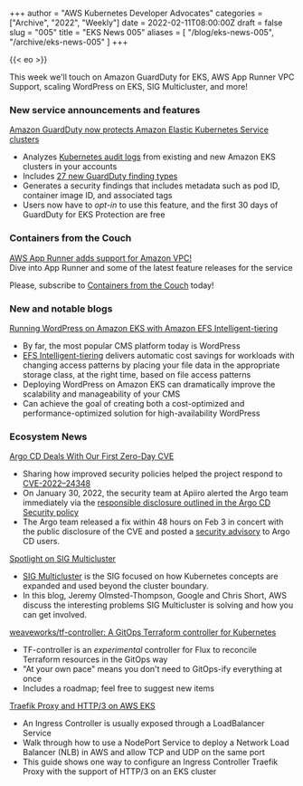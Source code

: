 +++
author = "AWS Kubernetes Developer Advocates"
categories = ["Archive", "2022", "Weekly"]
date = 2022-02-11T08:00:00Z
draft = false
slug = "005"
title = "EKS News 005"
aliases = [
    "/blog/eks-news-005",
    "/archive/eks-news-005"
]
+++

{{< eo >}}

This week we'll touch on Amazon GuardDuty for EKS, AWS App Runner VPC Support, scaling WordPress on EKS, SIG Multicluster, and more!

### New service announcements and features

[Amazon GuardDuty now protects Amazon Elastic Kubernetes Service clusters](https://aws.amazon.com/about-aws/whats-new/2022/01/amazon-guardduty-elastic-kubernetes-service-clusters/)

* Analyzes [Kubernetes audit logs](https://docs.aws.amazon.com/eks/latest/userguide/control-plane-logs.html) from existing and new Amazon EKS clusters in your accounts
* Includes [27 new GuardDuty finding types](https://docs.aws.amazon.com/guardduty/latest/ug/guardduty_finding-types-kubernetes.html)
* Generates a security findings that includes metadata such as pod ID, container image ID, and associated tags
* Users now have to *opt-in* to use this feature, and the first 30 days of GuardDuty for EKS Protection are free

### Containers from the Couch

[AWS App Runner adds support for Amazon VPC!](https://youtu.be/7sL6BZ5t2Zg)  
Dive into App Runner and some of the latest feature releases for the service

Please, subscribe to [Containers from the Couch](https://www.youtube.com/containersfromthecouch) today!

### New and notable blogs

[Running WordPress on Amazon EKS with Amazon EFS Intelligent-tiering](https://aws.amazon.com/blogs/storage/running-wordpress-on-amazon-eks-with-amazon-efs-intelligent-tiering/)

* By far, the most popular CMS platform today is WordPress
* [EFS Intelligent-tiering](https://aws.amazon.com/blogs/aws/new-amazon-efs-intelligent-tiering-optimizes-costs-for-workloads-with-changing-access-patterns/) delivers automatic cost savings for workloads with changing access patterns by placing your file data in the appropriate storage class, at the right time, based on file access patterns
* Deploying WordPress on Amazon EKS can dramatically improve the scalability and manageability of your CMS
* Can achieve the goal of creating both a cost-optimized and performance-optimized solution for high-availability WordPress

### Ecosystem News

[Argo CD Deals With Our First Zero-Day CVE](https://blog.argoproj.io/argo-cd-deals-with-our-first-zero-day-cve-86e8fb158e8f)

* Sharing how improved security policies helped the project respond to [CVE-2022–24348](https://cve.mitre.org/cgi-bin/cvename.cgi?name=CVE-2022-24348)
* On January 30, 2022, the security team at Apiiro alerted the Argo team immediately via the [responsible disclosure outlined in the Argo CD Security policy](https://github.com/argoproj/argo-cd/blob/master/SECURITY.md#reporting-a-vulnerability)
* The Argo team released a fix within 48 hours on Feb 3 in concert with the public disclosure of the CVE and posted a [security advisory](https://github.com/argoproj/argo-cd/security/advisories/GHSA-63qx-x74g-jcr7) to Argo CD users.

[Spotlight on SIG Multicluster](https://kubernetes.io/blog/2022/02/07/sig-multicluster-spotlight-2022/)

* [SIG Multicluster](https://github.com/kubernetes/community/tree/master/sig-multicluster) is the SIG focused on how Kubernetes concepts are expanded and used beyond the cluster boundary.
* In this blog, Jeremy Olmsted-Thompson, Google and Chris Short, AWS discuss the interesting problems SIG Multicluster is solving and how you can get involved.

[weaveworks/tf-controller: A GitOps Terraform controller for Kubernetes](https://github.com/weaveworks/tf-controller)

* TF-controller is an *experimental* controller for Flux to reconcile Terraform resources in the GitOps way
* "At your own pace" means you don't need to GitOps-ify everything at once
* Includes a roadmap; feel free to suggest new items

[Traefik Proxy and HTTP/3 on AWS EKS](https://traefik.io/blog/traefik-proxy-and-http-3-on-aws-eks/)

* An Ingress Controller is usually exposed through a LoadBalancer Service
* Walk through how to use a NodePort Service to deploy a Network Load Balancer (NLB) in AWS and allow TCP and UDP on the same port
* This guide shows one way to configure an Ingress Controller Traefik Proxy with the support of HTTP/3 on an EKS cluster
